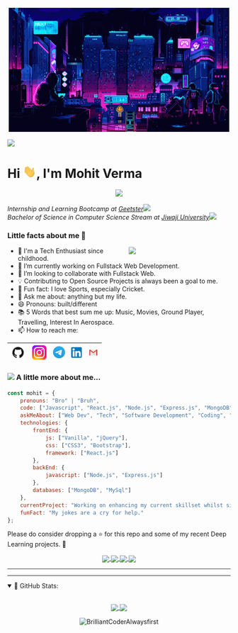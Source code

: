 <!-- ### Hi there 👋 -->

<!-- [![Header](https://github.com/BrilliantCoderAlwaysfirst/BrilliantCoderAlwaysfirst/blob/main/future-gaming.gif)] -->

<p align="center">
  <img src="https://github.com/BrilliantCoderAlwaysfirst/BrilliantCoderAlwaysfirst/blob/main/future-gaming.gif" width:"100%">
</p>

![](https://komarev.com/ghpvc/?username=your-github-username&color=blue&style=flat-square&label=PROFILE+VIEWS)

<h1>Hi <img src="https://raw.githubusercontent.com/ABSphreak/ABSphreak/master/gifs/Hi.gif" width="30px">, I'm Mohit Verma</h1>
<p align="center">
  <a href="https://github.com/Ratheshan03/readme-typing-svg"><img src="https://readme-typing-svg.herokuapp.com?lines=Computer+Science+Graduate;Full+Stack+Software+Developer;DS%20|%20AI%20|%20ML%20Enthusiast;Aspiring+Learner&center=true&width=500&height=50"></a>
</p>

<p><em>Internship and Learning Bootcamp at  <a href="https://www.geekster.in/">Geetster</a><img src="https://media.giphy.com/media/WUlplcMpOCEmTGBtBW/giphy.gif" width="30"></br>Bachelor of Science in Computer Science Stream at <a href="http://www.jiwaji.edu/">Jiwaji University</a><img src="https://media.giphy.com/media/fYSnHlufseco8Fh93Z/giphy.gif" width="30">
</em></p>

<h3>Little facts about me 🧑</h3> <img align='right' src="https://media.giphy.com/media/M9gbBd9nbDrOTu1Mqx/giphy.gif" width="230" > 

- 🧞 I'm a Tech Enthusiast since childhood.
- 🔭 I’m currently working on Fullstack Web Development.
- 👯 I’m looking to collaborate with Fullstack Web.
- 💡 Contributing to Open Source Projects is always been a goal to me.
- 🥎  Fun fact: I love Sports, especially Cricket.
- 💬 Ask me about: anything but my life.
- 😄 Pronouns: built/different
- 📚 5 Words that best sum me up: Music, Movies, Ground Player, Travelling, Interest In Aerospace.
- 📫 How to reach me: 

| [<img src="https://github.com/BrilliantCoderAlwaysfirst/BrilliantCoderAlwaysfirst/blob/main/github.png" alt="github logo" width="34">](https://github.com/BrilliantCoderAlwaysfirst) |  [<img src="https://github.com/BrilliantCoderAlwaysfirst/BrilliantCoderAlwaysfirst/blob/main/instagram.png" alt="instagram logo" width="34">](https://www.instagram.com/mohitverma614/) |  [<img src="https://github.com/BrilliantCoderAlwaysfirst/BrilliantCoderAlwaysfirst/blob/main/telegram.png" alt="telegram logo" width="27">](https://telegram.me/mohitvermacoder) |  [<img src="https://github.com/BrilliantCoderAlwaysfirst/BrilliantCoderAlwaysfirst/blob/main/linkedin.png" alt="linkedin logo" width="24">](https://www.linkedin.com/in/mohit-verma-mern-developer/) |  [<img src="https://github.com/BrilliantCoderAlwaysfirst/BrilliantCoderAlwaysfirst/blob/main/gmail.jpeg" alt="gmail logo" width="24">](mohitverma910933@gmail.com)  
|---|---|---|---|---|

<!-- <br> -->


### <img src="https://media.giphy.com/media/VgCDAzcKvsR6OM0uWg/giphy.gif" width="50"> A little more about me...  

```javascript
const mohit = {
    pronouns: "Bro" | "Bruh",
    code: ["Javascript", "React.js", "Node.js", "Express.js", "MongoDB"],
    askMeAbout: ["Web Dev", "Tech", "Software Development", "Coding", "Travelling"],
    technologies: {
        frontEnd: {
            js: ["Vanilla", "jQuery"],
            css: ["CSS3", "Bootstrap"],
            framework: ["React.js"]
        },
        backEnd: {
            javascript: ["Node.js", "Express.js"]
        },
        databases: ["MongoDB", "MySql"]
    },
    currentProject: "Working on enhancing my current skillset whilst simultaneously looking for new opportunities.",
    funFact: "My jokes are a cry for help."
};
```

Please do consider dropping a ⭐ for this repo and some of my recent Deep Learning projects. 🥺

<p align="center">
  <a href="https://github.com/BrilliantCoderAlwaysfirst/travellingWebsite">
    <img align="center" src="https://github-readme-stats.vercel.app/api/pin/?username=BrilliantCoderAlwaysfirst&repo=travellingWebsite" />
  </a>
  <a href="https://github.com/BrilliantCoderAlwaysfirst/portfolioWebsite">
    <img align="center" src="https://github-readme-stats.vercel.app/api/pin/?username=BrilliantCoderAlwaysfirst&repo=portfolioWebsite" />
  </a>
  <a href="https://github.com/BrilliantCoderAlwaysfirst/GameProject">
    <img align="center" src="https://github-readme-stats.vercel.app/api/pin/?username=BrilliantCoderAlwaysfirst&repo=GameProject" />
  </a>
  <a href="https://github.com/BrilliantCoderAlwaysfirst/Doctor_dashboard">
    <img align="center" src="https://github-readme-stats.vercel.app/api/pin/?username=BrilliantCoderAlwaysfirst&repo=Doctor_dashboard" />
  </a>


---
  
  ---

<details open="">
<summary>
 📔 GitHub Stats:
</summary>
<br>
<p align="center">
  <a href="https://github.com/BrilliantCoderAlwaysfirst">
    <img align="center"  height="175px" src="https://github-readme-stats.vercel.app/api?username=BrilliantCoderAlwaysfirst&show_icons=true&hide_border=true&title_color=94b4a4&amp&icon_color=FFFFFF&amp&text_color=FFFFFF&amp&bg_color=000000&count_private=true&include_all_commits=true"/>
  </a>
  <a href="https://github.com/BrilliantCoderAlwaysfirst">
    <img align="center" height="175px"  src="https://github-readme-stats.vercel.app/api/top-langs/?username=BrilliantCoderAlwaysfirst&text_color=FFFFFF&bg_color=000000&title_color=94b4a4&langs_count=15&layout=compact&hide_border=true" />
  </a>
</p>
  <p align="center"><img align="center" src="https://streak-stats.demolab.com?user=BrilliantCoderAlwaysfirst&theme=ambient-gradient" alt="BrilliantCoderAlwaysfirst" /></p>
  
<!--   <p align="center">
    [![GitHub Streak](https://streak-stats.demolab.com?user=BrilliantCoderAlwaysfirst&theme=ambient-gradient)](https://git.io/streak-stats)
  </p> -->
</details>
  
  
  
  
  












